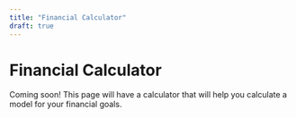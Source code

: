 ```yaml
---
title: "Financial Calculator"
draft: true
---
```


# Financial Calculator

Coming soon! This page will have a calculator that will help you calculate a model for your financial goals.
